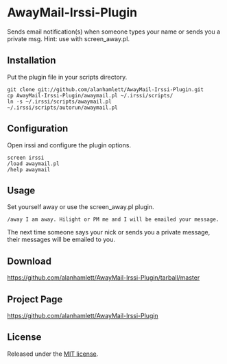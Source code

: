AwayMail-Irssi-Plugin
====================

Sends email notification(s) when someone types your name or sends you a private msg. Hint: use with screen_away.pl.

Installation
------------

Put the plugin file in your scripts directory.

    git clone git://github.com/alanhamlett/AwayMail-Irssi-Plugin.git
    cp AwayMail-Irssi-Plugin/awaymail.pl ~/.irssi/scripts/
    ln -s ~/.irssi/scripts/awaymail.pl ~/.irssi/scripts/autorun/awaymail.pl

Configuration
-------------

Open irssi and configure the plugin options.

    screen irssi
    /load awaymail.pl
    /help awaymail

Usage
-----

Set yourself away or use the screen_away.pl plugin.

    /away I am away. Hilight or PM me and I will be emailed your message.

The next time someone says your nick or sends you a private message, their messages will be emailed to you.

Download
--------

<https://github.com/alanhamlett/AwayMail-Irssi-Plugin/tarball/master>

Project Page
------------

<https://github.com/alanhamlett/AwayMail-Irssi-Plugin>

License
-------

Released under the [MIT license](http://opensource.org/licenses/mit-license.php).

